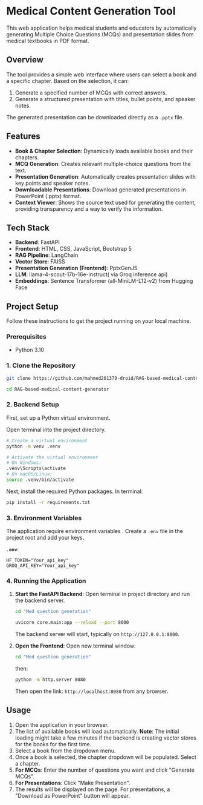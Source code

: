# Medical Content Generation Tool

This web application helps medical students and educators by automatically generating Multiple Choice Questions (MCQs) and presentation slides from medical textbooks in PDF format.

## Overview

The tool provides a simple web interface where users can select a book and a specific chapter. Based on the selection, it can:
1.  Generate a specified number of MCQs with correct answers.
2.  Generate a structured presentation with titles, bullet points, and speaker notes.

The generated presentation can be downloaded directly as a `.pptx` file.

## Features

- **Book & Chapter Selection**: Dynamically loads available books and their chapters.
- **MCQ Generation**: Creates relevant multiple-choice questions from the text.
- **Presentation Generation**: Automatically creates presentation slides with key points and speaker notes.
- **Downloadable Presentations**: Download generated presentations in PowerPoint (.pptx) format.
- **Context Viewer**: Shows the source text used for generating the content, providing transparency and a way to verify the information.

## Tech Stack

- **Backend**: FastAPI
- **Frontend**: HTML, CSS, JavaScript, Bootstrap 5
- **RAG Pipeline**: LangChain
- **Vector Store**: FAISS
- **Presentation Generation (Frontend)**: PptxGenJS
- **LLM**: llama-4-scout-17b-16e-instruct( via Groq inference api)
- **Embeddings**: Sentence Transformer (all-MiniLM-L12-v2) from Hugging Face

## Project Setup

Follow these instructions to get the project running on your local machine.

### Prerequisites

- Python 3.10

### 1. Clone the Repository

```bash
git clone https://github.com/mahmed201379-droid/RAG-based-medical-content-generator.git
```
```bash
cd RAG-based-medical-content-generator
```

### 2. Backend Setup

First, set up a Python virtual environment.

Open terminal into the project directory.

```bash
# Create a virtual environment
python -m venv .venv

# Activate the virtual environment
# On Windows:
.venv\Scripts\activate
# On macOS/Linux:
source .venv/bin/activate
```

Next, install the required Python packages. In terminal:

```bash
pip install -r requirements.txt
```

### 3. Environment Variables

The application  require environment variables . Create a `.env` file in the project root and add your keys.

**`.env`**:
```
HF_TOKEN="Your_api_key"
GROQ_API_KEY="Your_api_key"
```

### 4. Running the Application

1.  **Start the FastAPI Backend**:
    Open terminal in project directory and run the backend server.

    ```bash
    cd "Med question generation"
    ```

    ```bash
    uvicorn core.main:app --reload --port 8000
    ```

    The backend server will start, typically on `http://127.0.0.1:8000`.

2.  **Open the Frontend**:
    Open new terminal window:
    ```bash
    cd "Med question generation"
    ```
    then:

    ```bash
    python -m http.server 8080
    ```
    Then open the link: `http://localhost:8080` from any browser.



## Usage

1.  Open the application in your browser.
2.  The list of available books will load automatically. **Note**: The initial loading might take a few minutes if the backend is creating vector stores for the books for the first time.
3.  Select a book from the dropdown menu.
4.  Once a book is selected, the chapter dropdown will be populated. Select a chapter.
5.  **For MCQs**: Enter the number of questions you want and click "Generate MCQs".
6.  **For Presentations**: Click "Make Presentation".
7.  The results will be displayed on the page. For presentations, a "Download as PowerPoint" button will appear.
